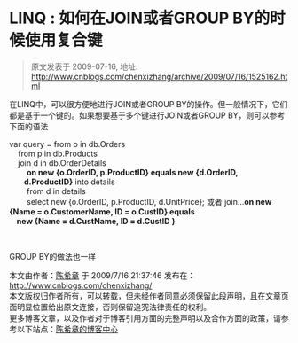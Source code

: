 # LINQ : 如何在JOIN或者GROUP BY的时候使用复合键 
> 原文发表于 2009-07-16, 地址: http://www.cnblogs.com/chenxizhang/archive/2009/07/16/1525162.html 


在LINQ中，可以很方便地进行JOIN或者GROUP BY的操作。但一般情况下，它们都是基于一个键的。如果想要基于多个键进行JOIN或者GROUP BY，则可以参考下面的语法

 var query = from o in db.Orders  
    from p in db.Products  
    join d in db.OrderDetails   
        **on new {o.OrderID, p.ProductID} equals new {d.OrderID,  
        d.ProductID}** into details  
        from d in details  
        select new {o.OrderID, p.ProductID, d.UnitPrice}; 或者 join...**on new {Name = o.CustomerName, ID = o.CustID} equals   
    new {Name = d.CustName, ID = d.CustID }**

  

 GROUP BY的做法也一样

 本文由作者：[陈希章](http://www.xizhang.com) 于 2009/7/16 21:37:46 发布在：<http://www.cnblogs.com/chenxizhang/>  
 本文版权归作者所有，可以转载，但未经作者同意必须保留此段声明，且在文章页面明显位置给出原文连接，否则保留追究法律责任的权利。   
 更多博客文章，以及作者对于博客引用方面的完整声明以及合作方面的政策，请参考以下站点：[陈希章的博客中心](http://www.xizhang.com/blog.htm) 



